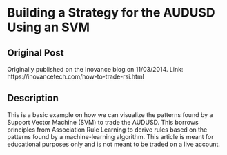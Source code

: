 <h1>Building a Strategy for the AUDUSD Using an SVM</h1>

<h2> Original Post</h2>
<p> Originally published on the Inovance blog on 11/03/2014. Link: https://inovancetech.com/how-to-trade-rsi.html</p>

<h2> Description</h2>
<p> This is a basic example on how we can visualize the patterns found by a Support Vector Machine (SVM)
to trade the AUDUSD. This borrows principles from Association Rule Learning
to derive rules based on the patterns found by a machine-learning algorithm.
This article is meant for educational purposes only and is not meant to be
traded on a live account.</p>